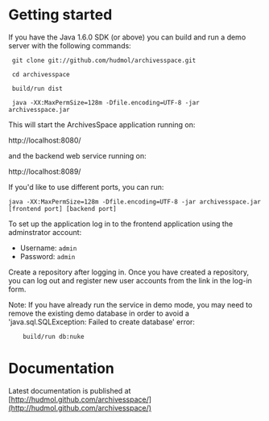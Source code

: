 # Getting started

If you have the Java 1.6.0 SDK (or above) you can build and run a demo
server with the following commands:

     git clone git://github.com/hudmol/archivesspace.git

     cd archivesspace

     build/run dist

     java -XX:MaxPermSize=128m -Dfile.encoding=UTF-8 -jar archivesspace.jar

This will start the ArchivesSpace application running on:

  http://localhost:8080/

and the backend web service running on:

  http://localhost:8089/

If you'd like to use different ports, you can run:

    java -XX:MaxPermSize=128m -Dfile.encoding=UTF-8 -jar archivesspace.jar [frontend port] [backend port]

To set up the application log in to the frontend application using the
adminstrator account: 

* Username: `admin`
* Password: `admin`

Create a repository after logging in. Once you have created a repository, you 
can log out and register new user accounts from the link in the log-in form.

Note: If you have already run the service in demo mode, you may need to remove the existing demo database in order to avoid a 'java.sql.SQLException: Failed to create database' error:

		build/run db:nuke

# Documentation

Latest documentation is published at [http://hudmol.github.com/archivesspace/](http://hudmol.github.com/archivesspace/)
